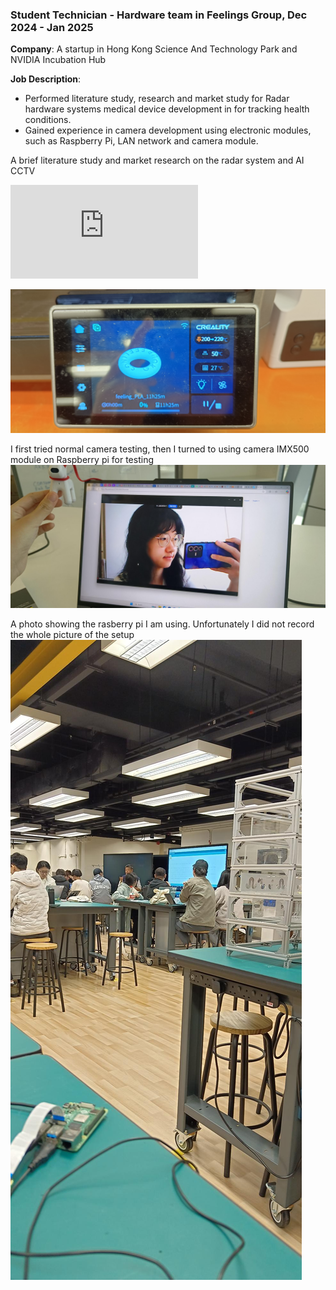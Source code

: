 ### Student Technician - Hardware team in Feelings Group, Dec 2024 - Jan 2025

**Company**: A startup in Hong Kong Science And Technology Park and NVIDIA Incubation Hub

**Job Description**: 
- Performed literature study, research and market study for Radar hardware systems medical device development in for tracking health conditions.
- Gained experience in camera development using electronic modules, such as Raspberry Pi, LAN network and camera module.

A brief literature study and market research on the radar system and AI CCTV

![Radar system & AI CCTV](https://github.com/Leilazehui/Leilazehui.github.io/blob/main/Assets/Radar%20systems%20%26%20AI%20CCTV_Zhao%20Zehui.pdf)


![Designed and 3D printing of company logo](https://github.com/Leilazehui/Leilazehui.github.io/blob/main/Assets/3D_Printing_Company_Logo.jpg)

I first tried normal camera testing, then I turned to using camera IMX500 module on Raspberry pi for testing
![Normal camera testing](https://github.com/Leilazehui/Leilazehui.github.io/blob/main/Assets/camera_testing.jpg)

A photo showing the rasberry pi I am using. Unfortunately I did not record the whole picture of the setup
![Setup1](https://github.com/Leilazehui/Leilazehui.github.io/blob/main/Assets/raspberry_pi_camera_testing.jpg)
